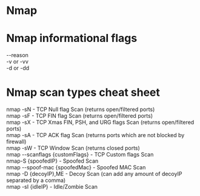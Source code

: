 # Nmap  
  
# Nmap informational flags  
--reason  
-v or -vv  
-d or -dd  
  
# Nmap scan types cheat sheet    
nmap -sN - TCP Null flag Scan (returns open/filtered ports)   
nmap -sF - TCP FIN flag Scan (returns open/filtered ports)   
nmap -sX - TCP Xmas FIN, PSH, and URG flags Scan (returns open/filtered ports)  
nmap -sA - TCP ACK flag Scan (returns ports which are not blocked by firewall)  
nmap -sW - TCP Window Scan (returns closed ports)  
nmap --scanflags {customFlags} - TCP Custom flags Scan  
nmap-S {spoofedIP} - Spoofed Scan  
nmap --spoof-mac {spoofedMac} - Spoofed MAC Scan  
nmap -D {decoyIP},ME - Decoy Scan	(can add any amount of decoyIP separated by a comma)   
nmap -sI {idleIP} - Idle/Zombie Scan  

